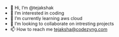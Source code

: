 - 👋 Hi, I’m @tejakshak
- 👀 I’m interested in coding 
- 🌱 I’m currently learning aws cloud
- 💞️ I’m looking to collaborate on intresting projects
- 📫 How to reach me tejaksha@codezyng.com

<!---
tejakshak/tejakshak is a ✨ special ✨ repository because its `README.md` (this file) appears on your GitHub profile.
You can click the Preview link to take a look at your changes.
--->
